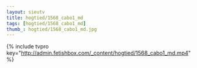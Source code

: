 ```yaml
--- 
layout: sieutv
title: hogtied/1568_cabo1_md
tags: [hogtied/1568_cabo1_md]
thumb_: hogtied/1568_cabo1_md.jpg
---
```

{% include tvpro key="http://admin.fetishbox.com/_content/hogtied/1568_cabo1_md.mp4" %} 
